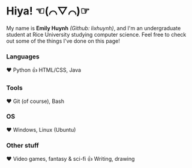 # Hiya! ☜(⌒▽⌒)☞

My name is **Emily Huynh** *(Github: lixhuynh)*, and I'm an undergraduate student at Rice University studying computer science. Feel free to check out some of the things I've done on this page!

### Languages
❤️ Python 
👍 HTML/CSS, Java

### Tools
❤️ Git (of course), Bash

### OS
❤️ Windows, Linux (Ubuntu)

### Other stuff
❤️ Video games, fantasy & sci-fi
👍 Writing, drawing
